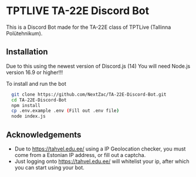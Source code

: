 
# TPTLIVE TA-22E Discord Bot

This is a Discord Bot made for the TA-22E class of TPTLive (Tallinna Polütehnikum).




## Installation

Due to this using the newest version of Discord.js (14)
You will need Node.js version 16.9 or higher!!!

To install and run the bot
```bash
  git clone https://github.com/NextZac/TA-22E-Discord-Bot.git
  cd TA-22E-Discord-Bot
  npm install
  cp .env.example .env (Fill out .env file)
  node index.js
```
    
## Acknowledgements

 - Due to https://tahvel.edu.ee/ using a IP Geolocation checker, you must come from a Estonian IP address, or fill out a captcha.
 - Just logging onto https://tahvel.edu.ee/ will whitelist your ip, after which you can start using your bot.
 
